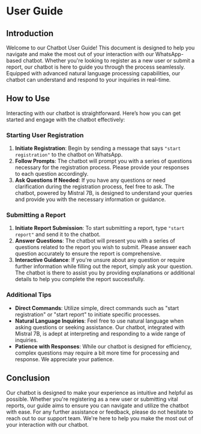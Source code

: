 # User Guide

## Introduction

Welcome to our Chatbot User Guide! This document is designed to help you navigate and make the most out of your interaction with our WhatsApp-based chatbot. Whether you're looking to register as a new user or submit a report, our chatbot is here to guide you through the process seamlessly. Equipped with advanced natural language processing capabilities, our chatbot can understand and respond to your inquiries in real-time.

## How to Use

Interacting with our chatbot is straightforward. Here’s how you can get started and engage with the chatbot effectively:

### Starting User Registration

1. **Initiate Registration**: Begin by sending a message that says `"start registration"` to the chatbot on WhatsApp.
2. **Follow Prompts**: The chatbot will prompt you with a series of questions necessary for the registration process. Please provide your responses to each question accordingly.
3. **Ask Questions If Needed**: If you have any questions or need clarification during the registration process, feel free to ask. The chatbot, powered by Mistral 7B, is designed to understand your queries and provide you with the necessary information or guidance.

### Submitting a Report

1. **Initiate Report Submission**: To start submitting a report, type `"start report"` and send it to the chatbot.
2. **Answer Questions**: The chatbot will present you with a series of questions related to the report you wish to submit. Please answer each question accurately to ensure the report is comprehensive.
3. **Interactive Guidance**: If you're unsure about any question or require further information while filling out the report, simply ask your question. The chatbot is there to assist you by providing explanations or additional details to help you complete the report successfully.

### Additional Tips

- **Direct Commands**: Utilize simple, direct commands such as "start registration" or "start report" to initiate specific processes.
- **Natural Language Inquiries**: Feel free to use natural language when asking questions or seeking assistance. Our chatbot, integrated with Mistral 7B, is adept at interpreting and responding to a wide range of inquiries.
- **Patience with Responses**: While our chatbot is designed for efficiency, complex questions may require a bit more time for processing and response. We appreciate your patience.

## Conclusion

Our chatbot is designed to make your experience as intuitive and helpful as possible. Whether you're registering as a new user or submitting vital reports, our guide aims to ensure you can navigate and utilize the chatbot with ease. For any further assistance or feedback, please do not hesitate to reach out to our support team. We're here to help you make the most out of your interaction with our chatbot.